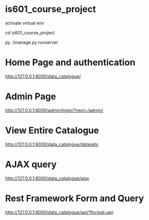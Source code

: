 # is601_course_project

activate virtual env 

cd is601_course_project

py .\manage.py runserver

# Home Page and authentication
http://127.0.0.1:8000/data_catalogue/

# Admin Page
http://127.0.0.1:8000/admin/login/?next=/admin/

# View Entire Catalogue
http://127.0.0.1:8000/data_catalogue/datasets

# AJAX query
http://127.0.0.1:8000/data_catalogue/ajax

# Rest Framework Form and Query
http://127.0.0.1:8000/data_catalogue/api/?format=api


